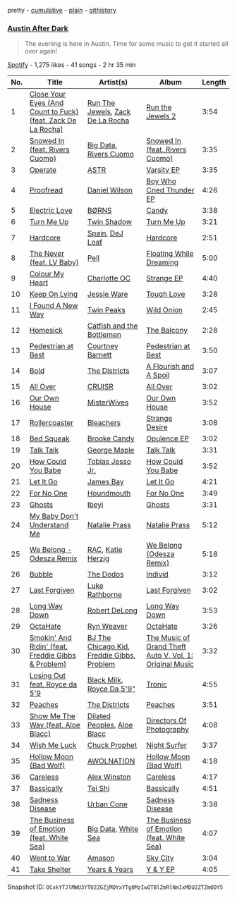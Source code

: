 pretty - [cumulative](/playlists/cumulative/50l7KMPuO1jMnpofYHCwV1.md) - [plain](/playlists/plain/50l7KMPuO1jMnpofYHCwV1) - [githistory](https://github.githistory.xyz/mackorone/spotify-playlist-archive/blob/main/playlists/plain/50l7KMPuO1jMnpofYHCwV1)

### [Austin After Dark](https://open.spotify.com/playlist/50l7KMPuO1jMnpofYHCwV1)

> The evening is here in Austin\. Time for some music to get it started all over again!

[Spotify](https://open.spotify.com/user/spotify) - 1,275 likes - 41 songs - 2 hr 35 min

| No. | Title | Artist(s) | Album | Length |
|---|---|---|---|---|
| 1 | [Close Your Eyes \(And Count to Fuck\) \[feat\. Zack De La Rocha\]](https://open.spotify.com/track/76QLGx0NleOYqkDtL7HKIA) | [Run The Jewels](https://open.spotify.com/artist/4RnBFZRiMLRyZy0AzzTg2C), [Zack De La Rocha](https://open.spotify.com/artist/1jKpNUjiz4KXgaAZD5FI9S) | [Run the Jewels 2](https://open.spotify.com/album/2lPYlP4eumsjz6LBG8GCbG) | 3:54 |
| 2 | [Snowed In \(feat\. Rivers Cuomo\)](https://open.spotify.com/track/2Eo5lFZ5QKA6VW6R6HVhfh) | [Big Data](https://open.spotify.com/artist/4S1nvNHWiZLP4rzwmULmUa), [Rivers Cuomo](https://open.spotify.com/artist/4LAz9VRX8Nat9kvIzgkg2v) | [Snowed In \(feat\. Rivers Cuomo\)](https://open.spotify.com/album/1KR3tgq8xAB65DegIMoPZI) | 3:35 |
| 3 | [Operate](https://open.spotify.com/track/3XvIkeomrbYnwIzLUFiYHG) | [ASTR](https://open.spotify.com/artist/3GJhraAgCA8s8XHENnDsXq) | [Varsity EP](https://open.spotify.com/album/0eV5T8tGorjEDamtIHgJCK) | 3:35 |
| 4 | [Proofread](https://open.spotify.com/track/68XR81vAdqzPZSk5k40Zd6) | [Daniel Wilson](https://open.spotify.com/artist/44eNlYXYkIGob3NU82tgLq) | [Boy Who Cried Thunder EP](https://open.spotify.com/album/3hpjE6HYUA3FW5M1ZW6Da8) | 4:26 |
| 5 | [Electric Love](https://open.spotify.com/track/0zulYs8vHhhN0hl8wvYgdv) | [BØRNS](https://open.spotify.com/artist/1KP6TWI40m7p3QBTU6u2xo) | [Candy](https://open.spotify.com/album/3QykM79uWpxMEc3e29D711) | 3:38 |
| 6 | [Turn Me Up](https://open.spotify.com/track/7hBkrgTX9iDsSOZqTPNo68) | [Twin Shadow](https://open.spotify.com/artist/6fLrPFLWLSCrp7gcTZXcKb) | [Turn Me Up](https://open.spotify.com/album/76RKMYtvnNrj44qt97svXp) | 3:21 |
| 7 | [Hardcore](https://open.spotify.com/track/0f8a6FAGGzRa4ZYqk1C1iK) | [Spain](https://open.spotify.com/artist/5CuvtsnyHM7zDKpk63QfTV), [DeJ Loaf](https://open.spotify.com/artist/7kFfY4UjNdNyaeUgLIEbIF) | [Hardcore](https://open.spotify.com/album/62Uc5A3TuHYhvIyyRldtoW) | 2:51 |
| 8 | [The Never \(feat\. LV Baby\)](https://open.spotify.com/track/1klDxguZO5yyksZzmdCDK7) | [Pell](https://open.spotify.com/artist/2O2dI9lY9PnWtAa4OlrgMi) | [Floating While Dreaming](https://open.spotify.com/album/7kfkff7LxoI2UhtDX93YKT) | 5:00 |
| 9 | [Colour My Heart](https://open.spotify.com/track/5powNSLoJPGUE8LWJHTLGy) | [Charlotte OC](https://open.spotify.com/artist/7ySHyUSqpKzGnDqOxLiCFH) | [Strange EP](https://open.spotify.com/album/5OOnz2mXj7Gb8FPGpeEc2b) | 4:40 |
| 10 | [Keep On Lying](https://open.spotify.com/track/5CftrWPkW0duKXnfkyWl3h) | [Jessie Ware](https://open.spotify.com/artist/5Mq7iqCWBzofK39FBqblNc) | [Tough Love](https://open.spotify.com/album/0AQPyk27yOeG8L4KmtJ1xP) | 3:28 |
| 11 | [I Found A New Way](https://open.spotify.com/track/2R6UVm4atvH9jV9BNOeTr4) | [Twin Peaks](https://open.spotify.com/artist/1xD85sp0kecIVuMwUHShxs) | [Wild Onion](https://open.spotify.com/album/1giZtAoxpO0kEFHhhXADXh) | 2:45 |
| 12 | [Homesick](https://open.spotify.com/track/0ibnYgfeSoOq98AxPY1Y3t) | [Catfish and the Bottlemen](https://open.spotify.com/artist/2xaAOVImG2O6lURwqperlD) | [The Balcony](https://open.spotify.com/album/2RySzAMRGrSnXYDf1lY5Ay) | 2:28 |
| 13 | [Pedestrian at Best](https://open.spotify.com/track/7kGXaFUi09CYndPllORUXb) | [Courtney Barnett](https://open.spotify.com/artist/4OOlG5eBXSkSAAEeKjJb5Y) | [Pedestrian at Best](https://open.spotify.com/album/3fQ3BtKOXpLCPT41s9Pvd3) | 3:50 |
| 14 | [Bold](https://open.spotify.com/track/2bGXOLA36nc9V9hKOQkIdg) | [The Districts](https://open.spotify.com/artist/3HZgaiR960RFqx9d4LPraD) | [A Flourish and A Spoil](https://open.spotify.com/album/2NKtrrrgN4cV9hDntaLb0u) | 3:07 |
| 15 | [All Over](https://open.spotify.com/track/2sw0WCGMT1UtIwF9UHtkAT) | [CRUISR](https://open.spotify.com/artist/1jNnM5dm7dzt16IocWCvJc) | [All Over](https://open.spotify.com/album/4fQnI74EUHDBM9Mmww9eCo) | 3:02 |
| 16 | [Our Own House](https://open.spotify.com/track/5ufmXqULgMsDIDSkSaXw1E) | [MisterWives](https://open.spotify.com/artist/5ivCbtrcD5N4rD337xIb2z) | [Our Own House](https://open.spotify.com/album/09bl34G5cWe3hlKND6PNt2) | 3:52 |
| 17 | [Rollercoaster](https://open.spotify.com/track/5L95vS64rG1YMIFm1hLjyZ) | [Bleachers](https://open.spotify.com/artist/2eam0iDomRHGBypaDQLwWI) | [Strange Desire](https://open.spotify.com/album/0cnNCK2xpudXjB8pzsrYy9) | 3:08 |
| 18 | [Bed Squeak](https://open.spotify.com/track/0f7IIkurR8CUhdp8LKbmjK) | [Brooke Candy](https://open.spotify.com/artist/3amwMyDd1uxTBoUZlazZ9m) | [Opulence EP](https://open.spotify.com/album/15KPwLkZDUQAhBGJdCxowa) | 3:02 |
| 19 | [Talk Talk](https://open.spotify.com/track/4ZGsMBaDb4RG2VKrsRDZu0) | [George Maple](https://open.spotify.com/artist/19m3oZKjGSLzVW0OGIAcNg) | [Talk Talk](https://open.spotify.com/album/2eKAy21bn6VJbw0amsJRgS) | 3:31 |
| 20 | [How Could You Babe](https://open.spotify.com/track/3UQM3V4mjS1DuAqucivt1Q) | [Tobias Jesso Jr.](https://open.spotify.com/artist/3RosuARXNIOfNYoJXR7fzA) | [How Could You Babe](https://open.spotify.com/album/366pymIt28pfphDRjYM0BL) | 3:52 |
| 21 | [Let It Go](https://open.spotify.com/track/2ggSyGB5HnVvGDGofu3ITZ) | [James Bay](https://open.spotify.com/artist/4EzkuveR9pLvDVFNx6foYD) | [Let It Go](https://open.spotify.com/album/5jnPO2IuTJbZqdFXZgxgn1) | 4:21 |
| 22 | [For No One](https://open.spotify.com/track/10tLmQStU0VkeZawCBohkO) | [Houndmouth](https://open.spotify.com/artist/7EGwUS3c5dXduO4sMyLWC5) | [For No One](https://open.spotify.com/album/0zAljNFRfXkJAz4OEGWKOz) | 3:49 |
| 23 | [Ghosts](https://open.spotify.com/track/2bqx1nbXAI6ciOxzl2JbVC) | [Ibeyi](https://open.spotify.com/artist/5Q8NEHGX70m1kkojbtm8wa) | [Ghosts](https://open.spotify.com/album/0xkbqzDDv6dtXVxOrQQtpM) | 3:31 |
| 24 | [My Baby Don't Understand Me](https://open.spotify.com/track/1mwwueuXt5NPPtnJyswwA9) | [Natalie Prass](https://open.spotify.com/artist/0EmUT6i9rTu9ZHy1Tl1iuX) | [Natalie Prass](https://open.spotify.com/album/21zH1ohnZ6T0g95ZnUTwBM) | 5:12 |
| 25 | [We Belong \- Odesza Remix](https://open.spotify.com/track/4tO93FtEpqdVA0b9RXK4xI) | [RAC](https://open.spotify.com/artist/4AGwPDdh1y8hochNzHy5HC), [Katie Herzig](https://open.spotify.com/artist/5jbP6txZCMe5l7QLZ1pmJ3) | [We Belong \(Odesza Remix\)](https://open.spotify.com/album/4CXye0cetb3quBfN2PE5nb) | 5:18 |
| 26 | [Bubble](https://open.spotify.com/track/5PHN3ofpn15LH02mhGOyLQ) | [The Dodos](https://open.spotify.com/artist/10tysauSA5JATqniBDu2Ed) | [Individ](https://open.spotify.com/album/1zs46bnGghl56axQyGHMRS) | 3:12 |
| 27 | [Last Forgiven](https://open.spotify.com/track/5qrcvTNkPrEpJuAslImtE6) | [Luke Rathborne](https://open.spotify.com/artist/0XfDKxRuVIlgnFx0GHj4h6) | [Last Forgiven](https://open.spotify.com/album/6Fvn35k1B8U2UG0VAqT7dM) | 3:02 |
| 28 | [Long Way Down](https://open.spotify.com/track/3rDDKOZbYKC80OWo5XTn7B) | [Robert DeLong](https://open.spotify.com/artist/42crL07E4WPfVovyUtMpvC) | [Long Way Down](https://open.spotify.com/album/2rFH6metCvPBHy15m81oCs) | 3:53 |
| 29 | [OctaHate](https://open.spotify.com/track/16tlhh3jNraThY2kgBlG4X) | [Ryn Weaver](https://open.spotify.com/artist/2MuFzH1J5I6gGFYo2qhZmX) | [OctaHate](https://open.spotify.com/album/3oawVsL2qOywMCoQaWBB0r) | 3:26 |
| 30 | [Smokin' And Ridin' \(feat\. Freddie Gibbs & Problem\)](https://open.spotify.com/track/5P4KMR8aiKtz2WFxNVYChF) | [BJ The Chicago Kid](https://open.spotify.com/artist/07d5etnpjriczFBB8pxmRe), [Freddie Gibbs](https://open.spotify.com/artist/0Y4inQK6OespitzD6ijMwb), [Problem](https://open.spotify.com/artist/0399oiMcmbOzzsYQDNYqxn) | [The Music of Grand Theft Auto V, Vol\. 1: Original Music](https://open.spotify.com/album/63fPXLpTxvDR7LgSOZIaly) | 3:32 |
| 31 | [Losing Out feat\. Royce da 5'9](https://open.spotify.com/track/5kCAHEDCel0jVMsWcjMHMV) | [Black Milk](https://open.spotify.com/artist/77zgRkcehIGCAtROXkXkb3), [Royce Da 5'9"](https://open.spotify.com/artist/6DVipHzYsPlIoA0DW8Gmns) | [Tronic](https://open.spotify.com/album/1GJ74fwsrWM7dkFzqybwKW) | 4:55 |
| 32 | [Peaches](https://open.spotify.com/track/36VnPqro0ZAc39UcJQkDBs) | [The Districts](https://open.spotify.com/artist/3HZgaiR960RFqx9d4LPraD) | [Peaches](https://open.spotify.com/album/4sD726V8GeMGcP0vBnpe5n) | 3:51 |
| 33 | [Show Me The Way \(feat\. Aloe Blacc\)](https://open.spotify.com/track/7IxvSBYTiSARQsKBvgwZPo) | [Dilated Peoples](https://open.spotify.com/artist/56OMwqr8qaLIRH4ZrvvdXq), [Aloe Blacc](https://open.spotify.com/artist/0id62QV2SZZfvBn9xpmuCl) | [Directors Of Photography](https://open.spotify.com/album/6JwGOBl5Wdw4fkdjOqYxE1) | 4:08 |
| 34 | [Wish Me Luck](https://open.spotify.com/track/7z3mChqmE7mVON3JPAI5oo) | [Chuck Prophet](https://open.spotify.com/artist/3vidJsiALgVC5ZuweJgeDT) | [Night Surfer](https://open.spotify.com/album/6sHcPAdczA2XTY3w1MMN6J) | 3:37 |
| 35 | [Hollow Moon \(Bad Wolf\)](https://open.spotify.com/track/29NdNrQxzMkOyqV8WFYQ0X) | [AWOLNATION](https://open.spotify.com/artist/4njdEjTnLfcGImKZu1iSrz) | [Hollow Moon \(Bad Wolf\)](https://open.spotify.com/album/7BvYSeA674R8jER4TP35Us) | 4:18 |
| 36 | [Careless](https://open.spotify.com/track/4LSHMt2QBv0gX9u6amnYjT) | [Alex Winston](https://open.spotify.com/artist/3REwdws53wUuid8AatTTMh) | [Careless](https://open.spotify.com/album/1WtNW3DbEnINTUYbvZYAEh) | 4:17 |
| 37 | [Bassically](https://open.spotify.com/track/6Nt2Su1bBdVcmxSDQO9peo) | [Tei Shi](https://open.spotify.com/artist/1xcMOgFUM1IYZE22YjCvsL) | [Bassically](https://open.spotify.com/album/7nuvtPnpGskoyjeoermMpO) | 4:51 |
| 38 | [Sadness Disease](https://open.spotify.com/track/6IyVOPrUP55d58cnPgUdxT) | [Urban Cone](https://open.spotify.com/artist/3WOOglGBDGvr6c2WBeMAWn) | [Sadness Disease](https://open.spotify.com/album/0mvpvRS09Fge90KMdhiq8H) | 3:38 |
| 39 | [The Business of Emotion \(feat\. White Sea\)](https://open.spotify.com/track/28tHctD3gWIIkfIhzb1a9d) | [Big Data](https://open.spotify.com/artist/4S1nvNHWiZLP4rzwmULmUa), [White Sea](https://open.spotify.com/artist/5WzsdqnI9jOwLrW9YuXI4t) | [The Business of Emotion \(feat\. White Sea\)](https://open.spotify.com/album/63juWb0wB4OBuAzuAdGpXf) | 4:07 |
| 40 | [Went to War](https://open.spotify.com/track/3q6gvYPqqVa1RNE4D1qun0) | [Amason](https://open.spotify.com/artist/4cJKxS7uOPhwb5UQ70sYpN) | [Sky City](https://open.spotify.com/album/55qnUk23XpTaogj2yckP82) | 3:04 |
| 41 | [Take Shelter](https://open.spotify.com/track/0VGs87BBbiMQrDOBVtF6Dx) | [Years & Years](https://open.spotify.com/artist/5vBSrE1xujD2FXYRarbAXc) | [Y & Y EP](https://open.spotify.com/album/55Wi5YT9n28ZPyXbaPQPGq) | 4:05 |

Snapshot ID: `OCxkYTJlMWU3YTU2ZGZjMDYxYTg0MzIwOTBlZmRlNmIxMDU2ZTZmODY5`
